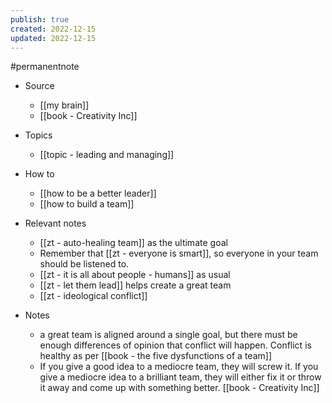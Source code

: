 ```yaml
---
publish: true
created: 2022-12-15
updated: 2022-12-15
---
```

#permanentnote 

- Source
	- [[my brain]]
	- [[book - Creativity Inc]]
- Topics
	- [[topic - leading and managing]]
- How to
	- [[how to be a better leader]] 
	- [[how to build a team]]
- Relevant notes
	- [[zt - auto-healing team]] as the ultimate goal
	- Remember that [[zt - everyone is smart]], so everyone in your team should be listened to. 
	- [[zt - it is all about people - humans]] as usual
	- [[zt - let them lead]] helps create a great team
	- [[zt - ideological conflict]]

- Notes
	- a great team is aligned around a single goal, but there must be enough differences of opinion that conflict will happen. Conflict is healthy as per [[book - the five dysfunctions of a team]]
	- If you give a good idea to a mediocre team, they will screw it. If you give a mediocre idea to a brilliant team, they will either fix it or throw it away and come up with something better. [[book - Creativity Inc]]